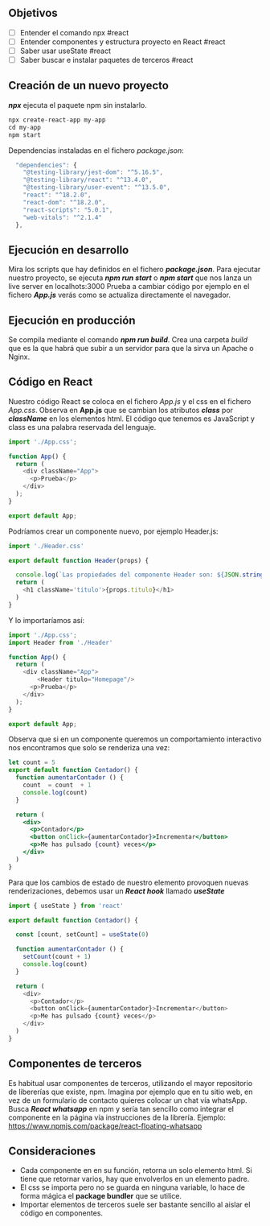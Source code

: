 ## Objetivos
- [ ] Entender el comando npx #react
- [ ] Entender componentes y estructura proyecto en React  #react
- [ ] Saber usar useState  #react
- [ ] Saber buscar e instalar paquetes de terceros #react

## Creación de un nuevo proyecto

***npx*** ejecuta el paquete npm sin instalarlo.

```js
npx create-react-app my-app  
cd my-app  
npm start
```

Dependencias instaladas en el fichero *package.json*:

```js
  "dependencies": {
    "@testing-library/jest-dom": "^5.16.5",
    "@testing-library/react": "^13.4.0",
    "@testing-library/user-event": "^13.5.0",
    "react": "^18.2.0",
    "react-dom": "^18.2.0",
    "react-scripts": "5.0.1",
    "web-vitals": "^2.1.4"
  },
  ```

## Ejecución en desarrollo

Mira  los scripts que hay definidos en el fichero ***package.json***. 
Para ejecutar nuestro proyecto,  se ejecuta ***npm run start*** o ***npm start*** que nos lanza un live server en localhots:3000
Prueba a cambiar código por ejemplo en el fichero ***App.js*** verás como se actualiza directamente el navegador.

## Ejecución en producción
Se compila mediante el comando ***npm run build***. Crea una carpeta *build* que es la que habrá que subir a un servidor para que la sirva un Apache o Nginx.

## Código en React
Nuestro código React se coloca en el fichero *App.js* y el css en el fichero *App.css*.
Observa en **App.js** que se cambian los atributos ***class*** por ***className*** en los elementos html.  El código que tenemos es JavaScript y class es una palabra reservada del lenguaje.

```js
import './App.css';

function App() {
  return (
    <div className="App">
      <p>Prueba</p>
    </div>
  );
}

export default App;

```

Podríamos crear un componente nuevo, por ejemplo Header.js:
```js
import './Header.css'

export default function Header(props) {

  console.log(`Las propiedades del componente Header son: ${JSON.stringify(props)}`)
  return (
    <h1 className='titulo'>{props.titulo}</h1>
  )
}
```

Y lo importaríamos así:

```js
import './App.css';
import Header from './Header'

function App() {
  return (
    <div className="App">
	    <Header titulo="Homepage"/>
      <p>Prueba</p>
    </div>
  );
}

export default App;
```

Observa que si en un componente queremos un comportamiento interactivo nos encontramos que  solo se renderiza una vez:
```jsx
let count = 5
export default function Contador() {
  function aumentarContador () {
    count  = count  + 1
    console.log(count)
  }  

  return (
    <div>
      <p>Contador</p>
      <button onClick={aumentarContador}>Incrementar</button>
      <p>Me has pulsado {count} veces</p>
    </div>
  )
}
```

Para que los cambios de estado de nuestro elemento provoquen nuevas renderizaciones,  debemos usar un ***React hook*** llamado ***useState***

```js
import { useState } from 'react'

export default function Contador() {

  const [count, setCount] = useState(0)

  function aumentarContador () {
    setCount(count + 1)
    console.log(count)
  }  

  return (
    <div>
      <p>Contador</p>
      <button onClick={aumentarContador}>Incrementar</button>
      <p>Me has pulsado {count} veces</p>
    </div>
  )
}
```

## Componentes de terceros

Es habitual usar componentes de terceros, utilizando el mayor repositorio de libererías que existe, npm.
Imagina por ejemplo que en tu sitio web, en vez de un formulario de contacto quieres colocar un chat vía whatsApp. Busca ***React whatsapp*** en npm y sería tan sencillo como integrar el componente en la página vía instrucciones de la librería. 
Ejemplo:  
https://www.npmjs.com/package/react-floating-whatsapp

## Consideraciones
- Cada componente en en su función, retorna un solo elemento html. Si tiene que retornar varios, hay que envolverlos en un elemento padre.
- El css se importa pero no se guarda en ninguna variable, lo hace de forma mágica el **package bundler** que se utilice.
- Importar elementos de terceros suele ser bastante sencillo al aislar el código en componentes.


